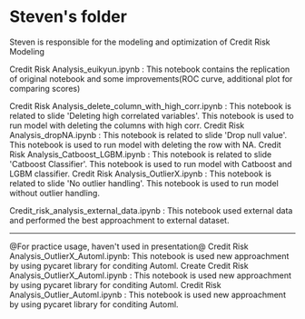 # Steven's folder
Steven is responsible for the modeling and optimization of Credit Risk Modeling 

Credit Risk Analysis_euikyun.ipynb : This notebook contains the replication of original notebook and some improvements(ROC curve, additional plot for comparing scores)

Credit Risk Analysis_delete_column_with_high_corr.ipynb : This notebook is related to slide 'Deleting high correlated variables'. This notebook is used to run model with deleting the columns with high corr. 
Credit Risk Analysis_dropNA.ipynb : This notebook is related to slide 'Drop null value'. This notebook is used to run model with deleting the row with NA. 
Credit Risk Analysis_Catboost_LGBM.ipynb : This notebook is related to slide 'Catboost Classifier'. This notebook is used to run model with Catboost and LGBM classifier. 
Credit Risk Analysis_OutlierX.ipynb : This notebook is related to slide 'No outlier handling'. This notebook is used to run model without outlier handling. 


Credit_risk_analysis_external_data.ipynb : This notebook used external data and performed the best approachment to external dataset.

------------------------------------------------------------------------------------------------------------------------------------------------------------------------------------------------------------------------------

@For practice usage, haven't used in presentation@
Credit Risk Analysis_OutlierX_Automl.ipynb: This notebook is used new approachment by using pycaret library for conditing Automl. 
Create Credit Risk Analysis_OutlierX_Automl.ipynb : This notebook is used new approachment by using pycaret library for conditing Automl. 
Credit Risk Analysis_Outlier_Automl.ipynb : This notebook is used new approachment by using pycaret library for conditing Automl. 

